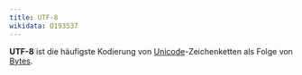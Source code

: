 ```yaml
---
title: UTF-8
wikidata: Q193537
---
```


**UTF-8** ist die häufigste Kodierung von [Unicode](unicode)-Zeichenketten als
Folge von [Bytes](bytes).

